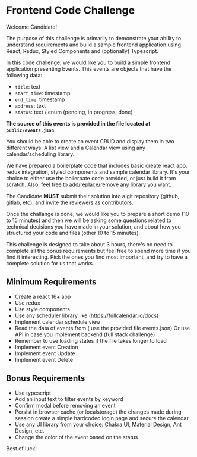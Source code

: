# Frontend Code Challenge

Welcome Candidate!

The purpose of this challenge is primarily to demonstrate your ability to understand requirements and build a sample frontend application using React, Redux, Styled Components and (optionally) Typescript.

In this code challenge, we would like you to build a simple frontend application presenting Events. This events are objects that have the following data:

- `title`: text              
- `start_time`: timestamp
- `end_time`: timestamp
- `address`: text
- `status`: text / enum (pending, in progress, done)

__The source of this events is provided in the file located at `public/events.json`.__

You should be able to create an event CRUD and display them in two different ways: A list view and a Calendar view using any calendar/scheduling library.

We have prepared a boilerplate code that includes basic create react app, redux integration, styled components and sample calendar library. It's your choice to either use the boilerpate code provided, or just build it from scratch. Also, feel free to add/replace/remove any library you want.

The Candidate **MUST** submit their solution into a git repository (github, gitlab, etc), and invite the reviewers as contributors. 

Once the challange is done, we would like you to prepare a short demo (10 to 15 minutes) and then we will be asking some questions related to technical decisions you have made in your solution, and about how you structured your code and files (other 10 to 15 minutes).

This challenge is designed to take about 3 hours, there's no need to complete all the bonus requirements but feel free to spend more time if you find it interesting. Pick the ones you find most important, and try to have a complete solution for us that works.

## Minimum Requirements
- Create a react 16+ app
- Use redux 
- Use style components
- Use any scheduler library like (https://fullcalendar.io/docs)
- Implement calendar schedule view
- Read the data of events from ( use the provided file events.json) Or use API in case you implement backend (full stack challenge)
- Remember to use loading states if the file takes longer to load
- Implement event Creation
- Implement event Update
- Implement event Delete

## Bonus Requirements
- Use typescript 
- Add an input text to filter events by keyword 
- Confirm modal before removing an event 
- Persist in browser cache (or localstorage) the changes made during session 
create a simple hardcoded login page and secure the calendar
- Use any UI library from your choice: Chakra UI, Material Design, Ant Design, etc.
- Change the color of the event based on the status


Best of luck!
